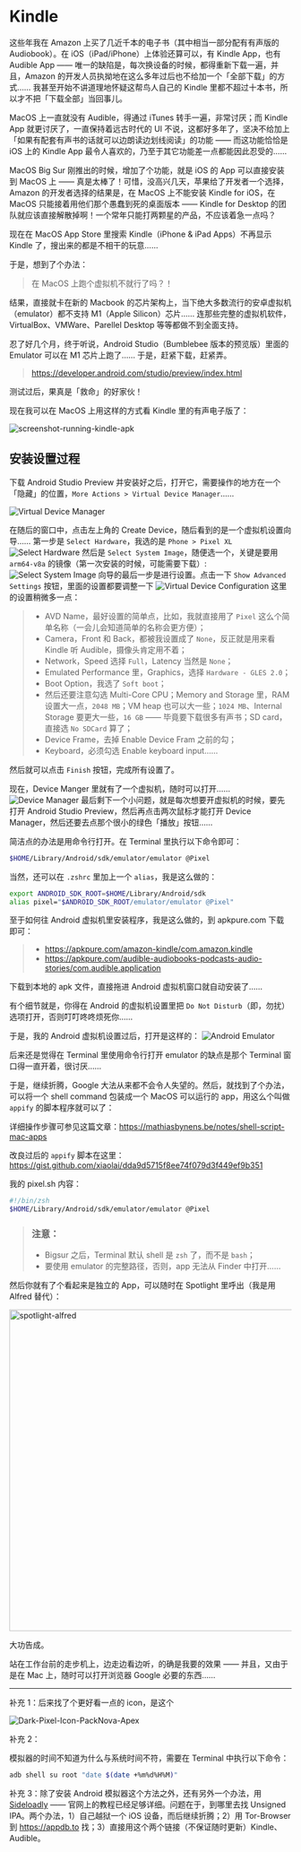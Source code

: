 # Kindle

这些年我在 Amazon 上买了几近千本的电子书（其中相当一部分配有有声版的 Audiobook）。在 iOS（iPad/iPhone）上体验还算可以，有 Kindle App，也有 Audible App —— 唯一的缺陷是，每次换设备的时候，都得重新下载一遍，并且，Amazon 的开发人员执拗地在这么多年过后也不给加一个「全部下载」的方式…… 我甚至开始不讲道理地怀疑这帮鸟人自己的 Kindle 里都不超过十本书，所以才不把「下载全部」当回事儿。

MacOS 上一直就没有 Audible，得通过 iTunes 转手一遍，非常讨厌；而 Kindle App 就更讨厌了，一直保持着远古时代的 UI 不说，这都好多年了，坚决不给加上「如果有配套有声书的话就可以边朗读边划线阅读」的功能 —— 而这功能恰恰是 iOS 上的 Kindle App 最令人喜欢的，乃至于其它功能差一点都能因此忍受的……

MacOS Big Sur 刚推出的时候，增加了个功能，就是 iOS 的 App 可以直接安装到 MacOS 上 —— 真是太棒了！可惜，没高兴几天，苹果给了开发者一个选择，Amazon 的开发者选择的结果是，在 MacOS 上不能安装 Kindle for iOS，在 MacOS 只能接着用他们那个愚蠢到死的桌面版本 —— Kindle for Desktop 的团队就应该直接解散掉啊！一个常年只能打两颗星的产品，不应该着急一点吗？

现在在 MacOS App Store 里搜索 Kindle（iPhone & iPad Apps）不再显示 Kindle 了，搜出来的都是不相干的玩意……

于是，想到了个办法：

> 在 MacOS 上跑个虚拟机不就行了吗？！

结果，直接就卡在新的 Macbook 的芯片架构上，当下绝大多数流行的安卓虚拟机（emulator）都不支持 M1（Apple Silicon）芯片…… 连那些完整的虚拟机软件，VirtualBox、VMWare、Parellel Desktop 等等都做不到全面支持。

忍了好几个月，终于听说，Android Studio（Bumblebee 版本的预览版）里面的 Emulator 可以在 M1 芯片上跑了…… 于是，赶紧下载，赶紧弄。

> https://developer.android.com/studio/preview/index.html

测试过后，果真是「救命」的好家伙！

现在我可以在 MacOS 上用这样的方式看 Kindle 里的有声电子版了：

![screenshot-running-kindle-apk](https://user-images.githubusercontent.com/152970/128582754-43ac7c41-44a2-4bcb-bf67-a0fc5f21fe2b.png)

## 安装设置过程

下载 Android Studio Preview 并安装好之后，打开它，需要操作的地方在一个「隐藏」的位置，`More Actions > Virtual Device Manager`……

![Virtual Device Manager](https://user-images.githubusercontent.com/152970/128582776-568a858e-7ca8-475f-b386-7fef38479bb3.png)

在随后的窗口中，点击左上角的 Create Device，随后看到的是一个虚拟机设置向导…… 第一步是 `Select Hardware`，我选的是 `Phone > Pixel XL`
![Select Hardware](https://user-images.githubusercontent.com/152970/128582801-33681569-7817-462e-a352-937c9975bb82.png)
然后是 `Select System Image`，随便选一个，关键是要用 `arm64-v8a` 的镜像（第一次安装的时候，可能需要下载）:
![Select System Image](https://user-images.githubusercontent.com/152970/128582820-8e46a00d-45ec-4a42-bc1e-9c12e84c2d21.png)
向导的最后一步是进行设置。点击一下 `Show Advanced Settings` 按钮，里面的设置都要调整一下
![Virtual Device Configuration](https://user-images.githubusercontent.com/152970/128582845-8b15db0b-2043-4636-a15b-1763019ef7d3.png)
这里的设置稍微多一点：

> * AVD Name，最好设置的简单点，比如，我就直接用了 `Pixel` 这么个简单名称（一会儿会知道简单的名称会更方便）；
> * Camera，Front 和 Back，都被我设置成了 `None`，反正就是用来看 Kindle 听 Audible，摄像头肯定用不着；
> * Network，Speed 选择 `Full`，Latency 当然是 `None`；
> * Emulated Performance 里，Graphics，选择 `Hardware - GLES 2.0`；
> * Boot Option，我选了 `Soft boot`；
> * 然后还要注意勾选 Multi-Core CPU；Memory and Storage 里，RAM 设置大一点，`2048 MB`；VM heap 也可以大一些；`1024 MB`、Internal Storage 要更大一些，`16 GB` —— 毕竟要下载很多有声书；SD card，直接选 `No SDCard` 算了；
> * Device Frame，去掉 Enable Device Fram 之前的勾；
> * Keyboard，必须勾选 Enable keyboard input……

然后就可以点击 `Finish` 按钮，完成所有设置了。

现在，Device Manger 里就有了一个虚拟机，随时可以打开……
![Device Manager](https://user-images.githubusercontent.com/152970/128583044-82690418-6e0b-46d6-82f9-b281480eb7fe.png)
最后剩下一个小问题，就是每次想要开虚拟机的时候，要先打开 Android Studio Preview，然后再点击两次鼠标才能打开 Device Manager，然后还要去点那个很小的绿色「播放」按钮……

简洁点的办法是用命令行打开。在 Terminal 里执行以下命令即可：
```bash
$HOME/Library/Android/sdk/emulator/emulator @Pixel
```
当然，还可以在 `.zshrc` 里加上一个 `alias`，我是这么做的：
```bash
export ANDROID_SDK_ROOT=$HOME/Library/Android/sdk
alias pixel="$ANDROID_SDK_ROOT/emulator/emulator @Pixel"
```
至于如何往 Android 虚拟机里安装程序，我是这么做的，到 apkpure.com 下载即可：

> * https://apkpure.com/amazon-kindle/com.amazon.kindle
> * https://apkpure.com/audible-audiobooks-podcasts-audio-stories/com.audible.application

下载到本地的 apk 文件，直接拖进 Android 虚拟机窗口就自动安装了……

有个细节就是，你得在 Android 的虚拟机设置里把 `Do Not Disturb`（即，勿扰）选项打开，否则叮叮咚咚烦死你……

于是，我的 Android 虚拟机设置过后，打开是这样的：
![Android Emulator](https://user-images.githubusercontent.com/152970/128583103-4fcb2480-b9d2-498c-baac-51ef399f3aeb.png)

后来还是觉得在 Terminal 里使用命令行打开 emulator 的缺点是那个 Terminal 窗口得一直开着，很讨厌…… 

于是，继续折腾，Google 大法从来都不会令人失望的。然后，就找到了个办法，可以将一个 shell command 包装成一个 MacOS 可以运行的 app，用这么个叫做 `appify` 的脚本程序就可以了：

详细操作步骤可参见这篇文章：https://mathiasbynens.be/notes/shell-script-mac-apps

改良过后的 `appify` 脚本在这里：https://gist.github.com/xiaolai/dda9d5715f8ee74f079d3f449ef9b351

我的 pixel.sh 内容：

``` zsh
#!/bin/zsh
$HOME/Library/Android/sdk/emulator/emulator @Pixel
```

> ### 注意：
> * Bigsur 之后，Terminal 默认 shell 是 `zsh` 了，而不是 `bash`；
> * 要使用 emulator 的完整路径，否则，app 无法从 Finder 中打开……

然后你就有了个看起来是独立的 App，可以随时在 Spotlight 里呼出（我是用 Alfred 替代）：

<img width="574" align="center" alt="spotlight-alfred" src="https://user-images.githubusercontent.com/152970/128583248-16d0fed0-6a7e-4d23-b5fd-8ee514817fad.png">

大功告成。

站在工作台前的走步机上，边走边看边听，的确是我要的效果 —— 并且，又由于是在 Mac 上，随时可以打开浏览器 Google 必要的东西……

-----

补充 1：后来找了个更好看一点的 icon，是这个

![Dark-Pixel-Icon-PackNova-Apex](https://user-images.githubusercontent.com/152970/129311439-e7af3051-46ae-442a-8ded-f018c8b4c598.png)

补充 2：

模拟器的时间不知道为什么与系统时间不符，需要在 Terminal 中执行以下命令：

```bash
adb shell su root "date $(date +%m%d%H%M)"
```

补充 3：除了安装 Android 模拟器这个方法之外，还有另外一个办法，用 [Sideloadly](https://sideloadly.io/) —— 官网上的教程已经足够详细。问题在于，到哪里去找 Unsigned IPA。两个办法，1）自己越狱一个 iOS 设备，而后继续折腾；2）用 Tor-Browser 到 https://appdb.to 找；3）直接用这个两个链接（不保证随时更新）Kindle、Audible。